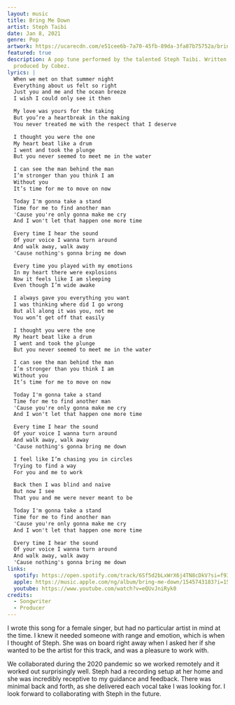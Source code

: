 ```yaml
---
layout: music
title: Bring Me Down
artist: Steph Taibi
date: Jan 8, 2021
genre: Pop
artwork: https://ucarecdn.com/e51cee6b-7a70-45fb-89da-3fa87b75752a/bring-me-down-artwork.jpg
featured: true
description: A pop tune performed by the talented Steph Taibi. Written and
  produced by Cobez.
lyrics: |
  When we met on that summer night
  Everything about us felt so right
  Just you and me and the ocean breeze
  I wish I could only see it then

  My love was yours for the taking
  But you’re a heartbreak in the making
  You never treated me with the respect that I deserve

  I thought you were the one 
  My heart beat like a drum
  I went and took the plunge
  But you never seemed to meet me in the water

  I can see the man behind the man
  I’m stronger than you think I am
  Without you
  It’s time for me to move on now

  Today I'm gonna take a stand
  Time for me to find another man
  'Cause you're only gonna make me cry
  And I won't let that happen one more time

  Every time I hear the sound
  Of your voice I wanna turn around
  And walk away, walk away 
  'Cause nothing's gonna bring me down

  Every time you played with my emotions
  In my heart there were explosions
  Now it feels like I am sleeping
  Even though I’m wide awake

  I always gave you everything you want
  I was thinking where did I go wrong
  But all along it was you, not me
  You won’t get off that easily 

  I thought you were the one 
  My heart beat like a drum
  I went and took the plunge
  But you never seemed to meet me in the water

  I can see the man behind the man
  I’m stronger than you think I am
  Without you
  It’s time for me to move on now

  Today I'm gonna take a stand
  Time for me to find another man
  'Cause you're only gonna make me cry
  And I won't let that happen one more time

  Every time I hear the sound
  Of your voice I wanna turn around
  And walk away, walk away 
  'Cause nothing's gonna bring me down

  I feel like I’m chasing you in circles
  Trying to find a way
  For you and me to work

  Back then I was blind and naive
  But now I see
  That you and me were never meant to be

  Today I'm gonna take a stand
  Time for me to find another man
  'Cause you're only gonna make me cry
  And I won't let that happen one more time

  Every time I hear the sound
  Of your voice I wanna turn around
  And walk away, walk away 
  'Cause nothing's gonna bring me down
links:
  spotify: https://open.spotify.com/track/6Sf5d2bLxWrX6j4TN8cDkV?si=f935d3807c7b4269
  apple: https://music.apple.com/ng/album/bring-me-down/1545743183?i=1545743184
  youtube: https://www.youtube.com/watch?v=eQUvJniRyk0
credits:
  - Songwriter
  - Producer
---
```

I﻿ wrote this song for a female singer, but had no particular artist in mind at the time. I knew it needed someone with range and emotion, which is when I thought of Steph. She was on board right away when I asked her if she wanted to be the artist for this track, and was a pleasure to work with.

W﻿e collaborated during the 2020 pandemic so we worked remotely and it worked out surprisingly well. Steph had a recording setup at her home and she was incredibly receptive to my guidance and feedback. There was minimal back and forth, as she delivered each vocal take I was looking for. I look forward to collaborating with Steph in the future.